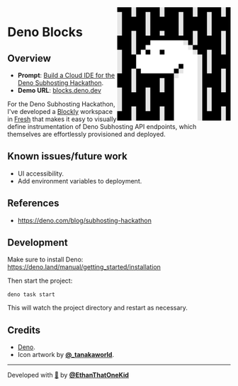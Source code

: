 <img align="right" src="static/deno-blocks-icon.gif" width="256px" title="Credit: @_tanakaworld">

# Deno Blocks

## Overview

- **Prompt**:
  [Build a Cloud IDE for the Deno Subhosting Hackathon](https://deno.com/blog/subhosting-hackathon).
- **Demo URL**: [blocks.deno.dev](https://blocks.deno.dev)

For the Deno Subhosting Hackathon, I've developed a
[Blockly](https://github.com/google/blockly) workspace in
[Fresh](https://github.com/denoland/fresh) that makes it easy to visually define
instrumentation of Deno Subhosting API endpoints, which themselves are
effortlessly provisioned and deployed.

## Known issues/future work

- UI accessibility.
- Add environment variables to deployment.

## References

- <https://deno.com/blog/subhosting-hackathon>

## Development

Make sure to install Deno:
<https://deno.land/manual/getting_started/installation>

Then start the project:

```
deno task start
```

This will watch the project directory and restart as necessary.

## Credits

- [Deno](https://deno.land/).
- Icon artwork by [**@_tanakaworld**](https://twitter.com/_tanakaworld).

---

Developed with [🦕](https://deno.land/) by
[**@EthanThatOneKid**](https://etok.codes/)

